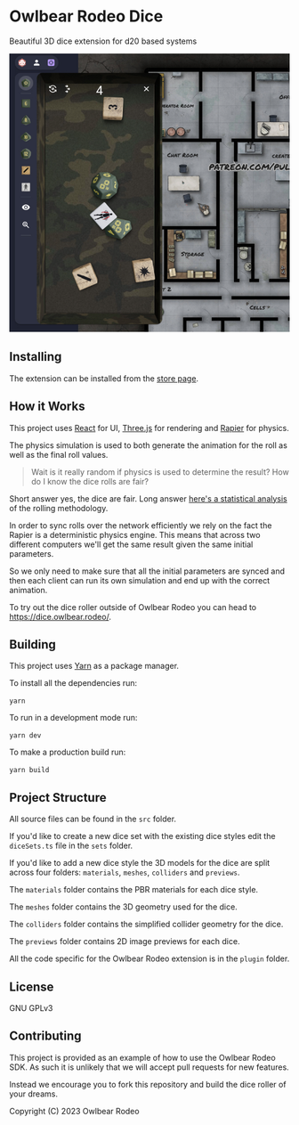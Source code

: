 # Owlbear Rodeo Dice

Beautiful 3D dice extension for d20 based systems

![Example](/docs/header.jpg)

## Installing

The extension can be installed from the [store page](https://extensions.owlbear.rodeo/dice).

## How it Works

This project uses [React](https://reactjs.org/) for UI, [Three.js](https://threejs.org/) for rendering and [Rapier](https://rapier.rs/) for physics.

The physics simulation is used to both generate the animation for the roll as well as the final roll values.

> Wait is it really random if physics is used to determine the result? How do I know the dice rolls are fair?

Short answer yes, the dice are fair. Long answer [here's a statistical analysis](https://blog.owlbear.rodeo/are-owlbear-rodeos-dice-fair/) of the rolling methodology.

In order to sync rolls over the network efficiently we rely on the fact the Rapier is a deterministic physics engine. This means that across two different computers we'll get the same result given the same initial parameters.

So we only need to make sure that all the initial parameters are synced and then each client can run its own simulation and end up with the correct animation.

To try out the dice roller outside of Owlbear Rodeo you can head to <https://dice.owlbear.rodeo/>.

## Building

This project uses [Yarn](https://yarnpkg.com/) as a package manager.

To install all the dependencies run:

`yarn`

To run in a development mode run:

`yarn dev`

To make a production build run:

`yarn build`

## Project Structure

All source files can be found in the `src` folder.

If you'd like to create a new dice set with the existing dice styles edit the `diceSets.ts` file in the `sets` folder.

If you'd like to add a new dice style the 3D models for the dice are split across four folders: `materials`, `meshes`, `colliders` and `previews`.

The `materials` folder contains the PBR materials for each dice style.

The `meshes` folder contains the 3D geometry used for the dice.

The `colliders` folder contains the simplified collider geometry for the dice.

The `previews` folder contains 2D image previews for each dice.

All the code specific for the Owlbear Rodeo extension is in the `plugin` folder.

## License

GNU GPLv3

## Contributing

This project is provided as an example of how to use the Owlbear Rodeo SDK. As such it is unlikely that we will accept pull requests for new features.

Instead we encourage you to fork this repository and build the dice roller of your dreams.

Copyright (C) 2023 Owlbear Rodeo
